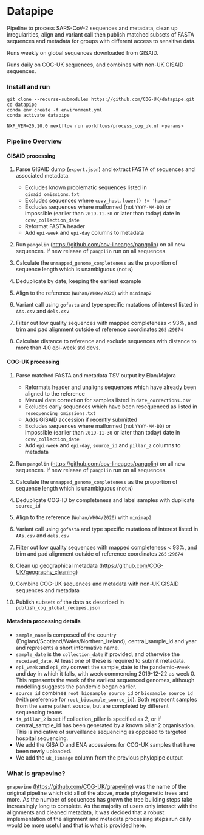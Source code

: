 # Datapipe

Pipeline to process SARS-CoV-2 sequences and metadata, clean up irregularities, align and variant call then publish matched subsets of FASTA sequences and metadata for groups with different access to sensitive data. 

Runs weekly on global sequences downloaded from GISAID.

Runs daily on COG-UK sequences, and combines with non-UK GISAID sequences.

### Install and run
	git clone --recurse-submodules https://github.com/COG-UK/datapipe.git
	cd datapipe
	conda env create -f environment.yml
	conda activate datapipe

	NXF_VER=20.10.0 nextflow run workflows/process_cog_uk.nf <params>

### Pipeline Overview

#### GISAID processing

1. Parse GISAID dump (`export.json`) and extract FASTA of sequences and associated metadata. 

   - Excludes known problematic sequences listed in `gisaid_omissions.txt`
   - Excludes sequences where `covv_host.lower() != 'human'` 
   - Excludes sequences where malformed (not `YYYY-MM-DD`) or impossible (earlier than `2019-11-30` or later than today) date in `covv_collection_date`
   - Reformat FASTA header
   - Add `epi-week` and `epi-day` columns to metadata

2. Run `pangolin` (https://github.com/cov-lineages/pangolin) on all new sequences. If new release of `pangolin` run on all sequences.
3. Calculate the `unmapped_genome_completeness` as the proportion of sequence length which is unambiguous (not `N`)
4. Deduplicate by date, keeping the earliest example
5. Align to the reference (`Wuhan/WH04/2020`) with `minimap2`
6. Variant call using `gofasta` and type specific mutations of interest listed in `AAs.csv` and `dels.csv`
7. Filter out low quality sequences with mapped completeness < 93%, and trim and pad alignment outside of reference coordinates `265:29674`
8. Calculate distance to reference and exclude sequences with distance to more than 4.0 epi-week std devs.

#### COG-UK processing

1. Parse matched FASTA and metadata TSV output by Elan/Majora

   - Reformats header and unaligns sequences which have already been aligned to the reference
   - Manual date correction for samples listed in `date_corrections.csv`
   - Excludes early sequences which have been resequenced as listed in `resequencing_omissions.txt`
   - Adds GISAID accession if recently submitted
   - Excludes sequences where malformed (not `YYYY-MM-DD`) or impossible (earlier than `2019-11-30` or later than today) date in `covv_collection_date`
   - Add `epi-week` and `epi-day`, `source_id` and `pillar_2` columns to metadata

2. Run `pangolin` (https://github.com/cov-lineages/pangolin) on all new sequences. If new release of `pangolin` run on all sequences.
3. Calculate the `unmapped_genome_completeness` as the proportion of sequence length which is unambiguous (not `N`)
4. Deduplicate COG-ID by completeness and label samples with duplicate `source_id`
5. Align to the reference (`Wuhan/WH04/2020`) with `minimap2`
6. Variant call using `gofasta` and type specific mutations of interest listed in `AAs.csv` and `dels.csv`
7. Filter out low quality sequences with mapped completeness < 93%, and trim and pad alignment outside of reference coordinates `265:29674`
8. Clean up geographical metadata (https://github.com/COG-UK/geography_cleaning)
9. Combine COG-UK sequences and metadata with non-UK GISAID sequences and metadata
10. Publish subsets of the data as described in `publish_cog_global_recipes.json`

#### Metadata processing details

- `sample_name` is composed of the country (England/Scotland/Wales/Northern_Ireland), central_sample_id and year and represents a short informative name. 
- `sample_date` is the `collection_date` if provided, and otherwise the `received_date`. At least one of these is required to submit metadata.
- `epi_week` and `epi_day` convert the sample_date to the pandemic-week and day in which it falls, with week commencing 2019-12-22 as week 0. This represents the week of the earliest sequenced genomes, although modelling suggests the pandemic began earlier.
- `source_id` combines `root_biosample_source_id` or `biosample_source_id` (with preference for  `root_biosample_source_id`). Both represent samples from the same patient source, but are completed by different sequencing teams.
- `is_pillar_2` is set if collection_pillar is specified as 2, or if central_sample_id has been generated by a known pillar 2 organisation. This is indicative of surveillance sequencing as opposed to targeted hospital sequencing.
- We add the GISAID and ENA accessions for COG-UK samples that have been newly uploaded.
- We add the `uk_lineage` column from the previous phylopipe output

### What is grapevine?

`grapevine` (https://github.com/COG-UK/grapevine) was the name of the original pipeline which did all of the above, made phylogenetic trees and more. As the number of sequences has grown the tree building steps take increasingly long to complete. As the majority of users only interact with the alignments and cleaned metadata, it was decided that a robust implementation of the alignment and metadata processing steps run daily would be more useful and that is what is provided here.
